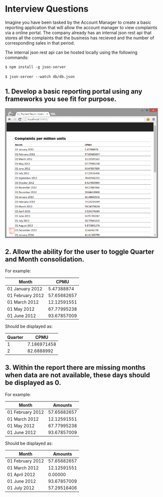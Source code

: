 # Interview Questions #

Imagine you have been tasked by the Account Manager to create a basic reporting application that will allow the account manager to view complaints via a online portal.
The company already has an internal json rest api that stores all the complaints that the business has recieved and the number of corresponding sales in that period.

The internal json rest api can be hosted locally using the following commands:

```shell
$ npm install -g json-server

$ json-server --watch db/db.json
```

## 1. Develop a basic reporting portal using any frameworks you see fit for purpose.

![Example Reporting Porta](/example-2.png "Example Reporting Portal")

## 2. Allow the ability for the user to toggle Quarter and Month consolidation.

For example:

|Month       | CPMU|
|---------- | ----------| 
|01 January 2012|	5.47388874|
|01 February 2012|	57.65682657|
|01 March 2012|	12.12591551|
|01 May 2012|	67.77995238|
|01 June 2012|	93.67857009|

Should be displayed as:

|Quarter       | CPMU|
|---------- | ----------|
|1|	7.186971458|
|2|	82.6888992|


## 3. Within the report there are missing months when data are not available, these days should be displayed as 0.

For example:

Month       | Amounts
---------- | ----------|
|01 February 2012|	57.65682657|
|01 March 2012|	12.12591551|
|01 May 2012|	67.77995238|
|01 June 2012|	93.67857009|

Should be displayed as:

|Month       | Amounts
|---------- | ----------|
|01 February 2012|	57.65682657|
|01 March 2012|	12.12591551|
|01 April 2012|	0.00000|
|01 June 2012|	93.67857009|
|01 July 2012|	57.29516406|
